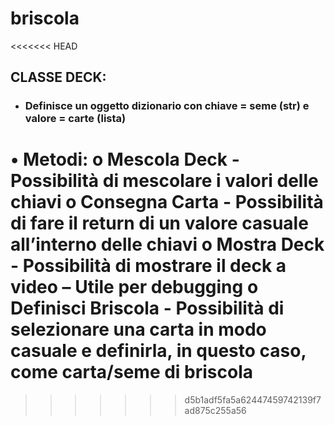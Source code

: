 # briscola

<<<<<<< HEAD
## CLASSE DECK:

-	### Definisce un oggetto dizionario con chiave = seme (str) e valore = carte (lista)

•	Metodi: 
    o	Mescola Deck - Possibilità di mescolare i valori delle chiavi 
    o	Consegna Carta - Possibilità di fare il return di un valore casuale all’interno delle chiavi
    o	Mostra Deck - Possibilità di mostrare il deck a video – Utile per debugging 
    o	Definisci Briscola - Possibilità di selezionare una carta in modo casuale e definirla, in questo caso, come carta/seme di briscola  
=======
>>>>>>> d5b1adf5fa5a62447459742139f7ad875c255a56
